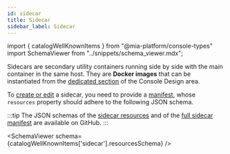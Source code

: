```yaml
---
id: sidecar
title: Sidecar
sidebar_label: Sidecar
---
```


import { catalogWellKnownItems } from "@mia-platform/console-types"
import SchemaViewer from "../snippets/schema_viewer.mdx";

Sidecars are secondary utility containers running side by side with the main container in the same host. They are **Docker images** that can be instantiated from the [dedicated section](/console/design-your-projects/sidecars.md) of the Console Design area.

To [create or edit](/software-catalog/items-management/overview.md) a sidecar, you need to provide a [manifest](/software-catalog/items-manifest/overview.md), whose `resources` property should adhere to the following JSON schema.

:::tip
The JSON schemas of the [sidecar resources](https://raw.githubusercontent.com/mia-platform/console-sdk/refs/tags/%40mia-platform/console-types%400.38.11/packages/console-types/schemas/catalog/sidecar.resources.schema.json) and of the [full sidecar manifest](https://raw.githubusercontent.com/mia-platform/console-sdk/refs/tags/%40mia-platform/console-types%400.38.11/packages/console-types/schemas/catalog/sidecar.manifest.schema.json) are available on GitHub.
:::

<SchemaViewer schema={catalogWellKnownItems['sidecar'].resourcesSchema} />
